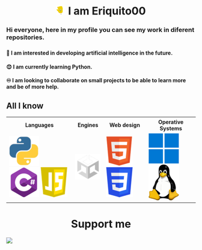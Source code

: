 <body>
  <h1 align="center"> <img src="https://raw.githubusercontent.com/Eriquito00/Eriquito00/main/gif/perfil.gif" alt="Inicio"> I am Eriquito00 </h1>
  <h3> Hi everyone, here in my profile you can see my work in diferent repositories.</h3>
  <h3></h3>
  <h4>💟 I am interested in developing artificial intelligence in the future.</h4>
  <h4>😊 I am currently learning Python.</h4>
  <h4>♾️ I am looking to collaborate on small projects to be able to learn more and be of more help.</h4>

  <h2>All I know</h2>
<table>
  <tr>
    <th>Languages</th>
    <th>Engines</th>
    <th>Web design</th>
    <th>Operative Systems</th>
  </tr>
  <tr>
    <td>
      <img src="https://raw.githubusercontent.com/Eriquito00/Eriquito00/main/img/python.png" alt="Python">
      <img src="https://raw.githubusercontent.com/Eriquito00/Eriquito00/main/img/c-sharp.png" alt="C#">
      <img src="https://raw.githubusercontent.com/Eriquito00/Eriquito00/main/img/js.png" alt="JavaScript">
    </td>
    <td>
      <img src="https://raw.githubusercontent.com/Eriquito00/Eriquito00/main/img/unity.png" alt="Unity">
    </td>
    <td>
      <img src="https://raw.githubusercontent.com/Eriquito00/Eriquito00/main/img/html.png" alt="HTML">
      <img src="https://raw.githubusercontent.com/Eriquito00/Eriquito00/main/img/css.png" alt="CSS">
    </td>
    <td>
      <img src="https://raw.githubusercontent.com/Eriquito00/Eriquito00/main/img/windows.png" alt="Windows">
      <img src="https://raw.githubusercontent.com/Eriquito00/Eriquito00/main/img/linux.png" alt="Linux">
    </td>
  </tr>
</table>

<h1 align="center">Support me</h1>
<a href="https://www.buymeacoffee.com/Eriquito00" align="center">
  <img src="https://img.buymeacoffee.com/button-api/?text=Buy me a coffee&emoji=☕&slug=Eriquito00&button_colour=5F7FFF&font_colour=ffffff&font_family=Poppins&outline_colour=000000&coffee_colour=FFDD00" width="250">
</a>

</body>
